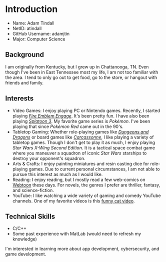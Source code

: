 # Introduction

- Name: Adam Tindall
- NetID: atindall
- GitHub Username: adamjtin
- Major: Computer Science

## Background

I am originally from Kentucky, but I grew up in Chattanooga, TN.
Even though I've been in East Tennessee most my life, I am not too familiar with the area.
I tend to only go out to get food, go to the store, or hangout with friends and family.

## Interests

- Video Games: I enjoy playing PC or Nintendo games. Recently, I started playing [*Fire Emblem Engage*](https://www.nintendo.com/store/products/fire-emblem-engage-switch/). It's been pretty fun. I have also been playing [*Splatoon 3*](https://splatoon.nintendo.com/). My favorite game series is *Pokémon*. I've been playing that since *Pokémon Red* came out in the 90's.
- Tabletop Gaming: Whether role-playing games like [*Dungeons and Dragons*](https://dnd.wizards.com/) or board games like [*Carcassonne*](https://www.zmangames.com/en/products/carcassonne/), I like playing a variety of tabletop games. Though I don't get to play it as much, I enjoy playing *Star Wars X-Wing Second Edition*. It is a tactical space combat game where you maneuver a squadron of iconic *Star Wars* starships to destroy your opponent's squadron.
- Arts & Crafts: I enjoy painting miniatures and resin casting dice for role-playing games. Due to current personal circumstances, I am not able to pursue this interest as much as I would like.
- Reading: I enjoy reading, but I mostly read a few web-comics on [Webtoon](https://www.webtoons.com/en/) these days. For novels, the genres I prefer are thriller, fantasy, and science-fiction.
- YouTube: I like watching a wide variety of gaming and comedy YouTube channels. One of my favorite videos is this [funny cat video](https://www.youtube.com/watch?v=dQw4w9WgXcQ).

## Technical Skills
- C/C++
- Some past experience with MatLab (would need to refresh my knowledge)

I'm interested in learning more about app development, cybersecurity, and game development.
